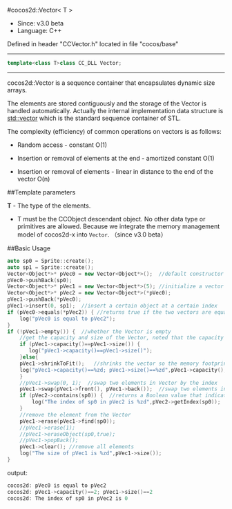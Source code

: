 #cocos2d::Vector< T >

- Since: v3.0 beta
- Language: C++

Defined in header "CCVector.h" located in file "cocos/base"

---

```cpp
template<class T>class CC_DLL Vector;
```

---

cocos2d::Vector is a sequence container that encapsulates dynamic size arrays.

The elements are stored contiguously and the storage of the Vector is handled automatically. Actually the internal implementation data structure is [std::vector<T>](http://en.cppreference.com/w/cpp/container/vector) which is the standard sequence container of STL.

The complexity (efficiency) of common operations on vectors is as follows:

- Random access - constant O(1)

- Insertion or removal of elements at the end - amortized constant O(1)

- Insertion or removal of elements - linear in distance to the end of the vector O(n)


##Template parameters

**T** - The type of the elements.

- T must be the CCObject descendant object. No other data type or primitives are allowed. Because we integrate the memory management model of cocos2d-x into `Vector`.    （since v3.0 beta）

##Basic Usage

```cpp
auto sp0 = Sprite::create();
auto sp1 = Sprite::create();
Vector<Object*>* pVec0 = new Vector<Object*>();  //default constructor
pVec0->pushBack(sp0);
Vector<Object*>* pVec1 = new Vector<Object*>(5); //initialize a vector with a capacity
Vector<Object*>* pVec2 = new Vector<Object*>(*pVec0);
pVec1->pushBack(*pVec0);
pVec1->insert(0, sp1);  //insert a certain object at a certain index
if (pVec0->equals(*pVec2)) { //returns true if the two vectors are equal
    log("pVec0 is equal to pVec2");
}
if (!pVec1->empty()) {  //whether the Vector is empty
    //get the capacity and size of the Vector, noted that the capacity is not necessarily equal to the vector size.
    if (pVec1->capacity()==pVec1->size()) {
       log("pVec1->capacity()==pVec1->size()");
    }else{
    pVec1->shrinkToFit();   //shrinks the vector so the memory footprint corresponds with the number of items
    log("pVec1->capacity()==%zd; pVec1->size()==%zd",pVec1->capacity(),pVec1->size());
    }
    //pVec1->swap(0, 1);  //swap two elements in Vector by the index
    pVec1->swap(pVec1->front(), pVec1->back());  //swap two elements in Vector by the value
    if (pVec2->contains(sp0)) {  //returns a Boolean value that indicates whether object is present in vector
        log("The index of sp0 in pVec2 is %zd",pVec2->getIndex(sp0));
    }
    //remove the element from the Vector
    pVec1->erase(pVec1->find(sp0));
    //pVec1->erase(1);
    //pVec1->eraseObject(sp0,true);
    //pVec1->popBack(); 
    pVec1->clear(); //remove all elements
    log("The size of pVec1 is %zd",pVec1->size());
}
```

output:

```cpp
cocos2d: pVec0 is equal to pVec2
cocos2d: pVec1->capacity()==2; pVec1->size()==2
cocos2d: The index of sp0 in pVec2 is 0
```